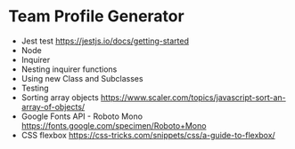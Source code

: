 # Team Profile Generator 

- Jest test
https://jestjs.io/docs/getting-started
- Node 
- Inquirer
- Nesting inquirer functions 
- Using new Class and Subclasses
- Testing 
- Sorting array objects
https://www.scaler.com/topics/javascript-sort-an-array-of-objects/
- Google Fonts API - Roboto Mono 
https://fonts.google.com/specimen/Roboto+Mono
- CSS flexbox
https://css-tricks.com/snippets/css/a-guide-to-flexbox/

